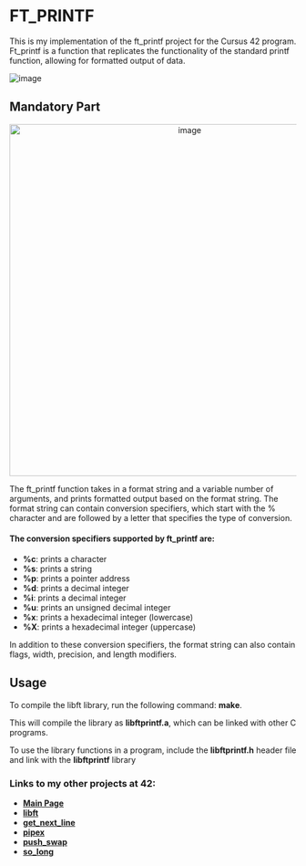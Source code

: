# FT_PRINTF

This is my implementation of the ft_printf project for the Cursus 42 program. Ft_printf is a function that replicates the functionality of the standard printf function, allowing for formatted output of data.

![image](https://user-images.githubusercontent.com/113030191/226332874-3e2b70a7-f3cb-47e3-9d99-fbfbeaf9759b.png)

## Mandatory Part

<p align="center">
<img width="617" alt="image" src="https://user-images.githubusercontent.com/113030191/226333057-dbb52660-e98f-460e-afdc-68696c993813.png">
</p>

The ft_printf function takes in a format string and a variable number of arguments, and prints formatted output based on the format string. The format string can contain conversion specifiers, which start with the % character and are followed by a letter that specifies the type of conversion.

#### The conversion specifiers supported by ft_printf are:

- **%c**: prints a character
- **%s**: prints a string
- **%p**: prints a pointer address
- **%d**: prints a decimal integer
- **%i**: prints a decimal integer
- **%u**: prints an unsigned decimal integer
- **%x**: prints a hexadecimal integer (lowercase)
- **%X**: prints a hexadecimal integer (uppercase)

In addition to these conversion specifiers, the format string can also contain flags, width, precision, and length modifiers.

## Usage

To compile the libft library, run the following command: **make**.

This will compile the library as **libftprintf.a**, which can be linked with other C programs.

To use the library functions in a program, include the **libftprintf.h** header file and link with the **libftprintf** library

### Links to my other projects at 42:

- **[Main Page](../../../Clocon)**
- **[libft](../../../libft-42)**
- **[get_next_line](../../../get_next_line-42)**
- **[pipex](../../../pipex-42)**
- **[push_swap](../../../push_swap-42)**
- **[so_long](../../../so_long-42)**
